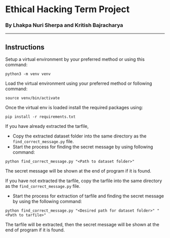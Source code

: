 # Ethical Hacking Term Project
### By Lhakpa Nuri Sherpa and Kritish Bajracharya

---
## Instructions
Setup a virtual environment by your preferred method or using this command:
```
python3 -m venv venv
```

Load the virtual environment using your preferred method or following command:
```
source venv/bin/activate
```

Once the virtual env is loaded install the required packages using:
```
pip install -r requirements.txt
```

If you have already extracted the tarfile, 
- Copy the extracted dataset folder into the same directory as the `find_correct_message.py` file. 
- Start the process for finding the secret message by using following command:
```
python find_correct_message.py "<Path to dataset folder>"
```
The secret message will be shown at the end of program if it is found.

If you have not extracted the tarfile, copy the tarfile into the same directory as the `find_correct_message.py` file.
- Start the process for extraction of tarfile and finding the secret message by using the following command:
```
python find_correct_message.py "<Desired path for dataset folder>" "<Path to tarfile>"
```
The tarfile will be extracted, then the secret message will be shown at the end of program if it is found.
